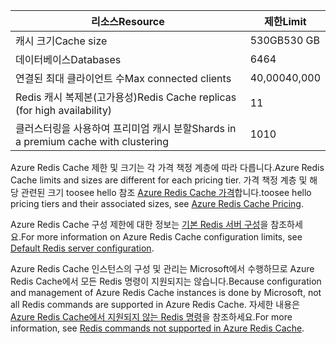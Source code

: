 | <span data-ttu-id="8ae21-101">리소스</span><span class="sxs-lookup"><span data-stu-id="8ae21-101">Resource</span></span> | <span data-ttu-id="8ae21-102">제한</span><span class="sxs-lookup"><span data-stu-id="8ae21-102">Limit</span></span> |
| --- | --- |
| <span data-ttu-id="8ae21-103">캐시 크기</span><span class="sxs-lookup"><span data-stu-id="8ae21-103">Cache size</span></span> |<span data-ttu-id="8ae21-104">530GB</span><span class="sxs-lookup"><span data-stu-id="8ae21-104">530 GB</span></span> |
| <span data-ttu-id="8ae21-105">데이터베이스</span><span class="sxs-lookup"><span data-stu-id="8ae21-105">Databases</span></span> |<span data-ttu-id="8ae21-106">64</span><span class="sxs-lookup"><span data-stu-id="8ae21-106">64</span></span> |
| <span data-ttu-id="8ae21-107">연결된 최대 클라이언트 수</span><span class="sxs-lookup"><span data-stu-id="8ae21-107">Max connected clients</span></span> |<span data-ttu-id="8ae21-108">40,000</span><span class="sxs-lookup"><span data-stu-id="8ae21-108">40,000</span></span> |
| <span data-ttu-id="8ae21-109">Redis 캐시 복제본(고가용성)</span><span class="sxs-lookup"><span data-stu-id="8ae21-109">Redis Cache replicas (for high availability)</span></span> |<span data-ttu-id="8ae21-110">1</span><span class="sxs-lookup"><span data-stu-id="8ae21-110">1</span></span> |
| <span data-ttu-id="8ae21-111">클러스터링을 사용하여 프리미엄 캐시 분할</span><span class="sxs-lookup"><span data-stu-id="8ae21-111">Shards in a premium cache with clustering</span></span> |<span data-ttu-id="8ae21-112">10</span><span class="sxs-lookup"><span data-stu-id="8ae21-112">10</span></span> |

<span data-ttu-id="8ae21-113">Azure Redis Cache 제한 및 크기는 각 가격 책정 계층에 따라 다릅니다.</span><span class="sxs-lookup"><span data-stu-id="8ae21-113">Azure Redis Cache limits and sizes are different for each pricing tier.</span></span> <span data-ttu-id="8ae21-114">가격 책정 계층 및 해당 관련된 크기 toosee hello 참조 [Azure Redis Cache 가격](https://azure.microsoft.com/pricing/details/cache/)합니다.</span><span class="sxs-lookup"><span data-stu-id="8ae21-114">toosee hello pricing tiers and their associated sizes, see [Azure Redis Cache Pricing](https://azure.microsoft.com/pricing/details/cache/).</span></span>

<span data-ttu-id="8ae21-115">Azure Redis Cache 구성 제한에 대한 정보는 [기본 Redis 서버 구성](../articles/redis-cache/cache-configure.md#default-redis-server-configuration)을 참조하세요.</span><span class="sxs-lookup"><span data-stu-id="8ae21-115">For more information on Azure Redis Cache configuration limits, see [Default Redis server configuration](../articles/redis-cache/cache-configure.md#default-redis-server-configuration).</span></span>

<span data-ttu-id="8ae21-116">Azure Redis Cache 인스턴스의 구성 및 관리는 Microsoft에서 수행하므로 Azure Redis Cache에서 모든 Redis 명령이 지원되지는 않습니다.</span><span class="sxs-lookup"><span data-stu-id="8ae21-116">Because configuration and management of Azure Redis Cache instances is done by Microsoft, not all Redis commands are supported in Azure Redis Cache.</span></span> <span data-ttu-id="8ae21-117">자세한 내용은 [Azure Redis Cache에서 지원되지 않는 Redis 명령](../articles/redis-cache/cache-configure.md#redis-commands-not-supported-in-azure-redis-cache)을 참조하세요.</span><span class="sxs-lookup"><span data-stu-id="8ae21-117">For more information, see [Redis commands not supported in Azure Redis Cache](../articles/redis-cache/cache-configure.md#redis-commands-not-supported-in-azure-redis-cache).</span></span>

